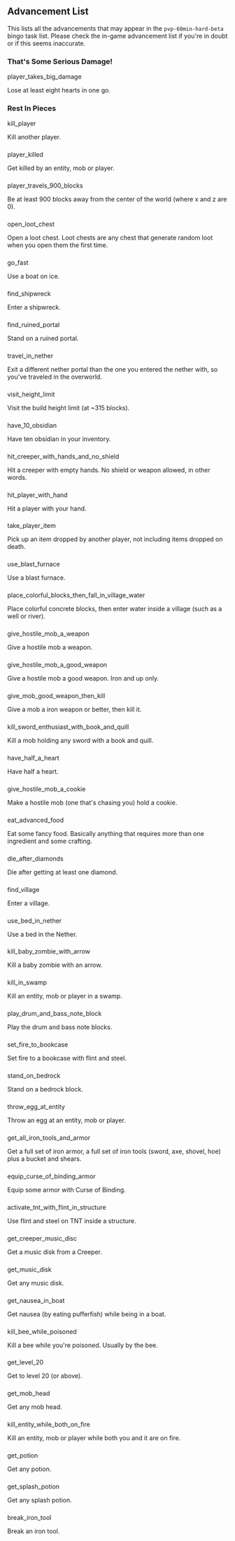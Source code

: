 
## Advancement List
This lists all the advancements that may appear in the `pvp-60min-hard-beta` bingo task list. Please check the in-game advancement list if you're in doubt or if this seems inaccurate.

### That's Some Serious Damage!
player_takes_big_damage

Lose at least eight hearts in one go.

### Rest In Pieces
kill_player

Kill another player.

###
player_killed

Get killed by an entity, mob or player.

###
player_travels_900_blocks

Be at least 900 blocks away from the center of the world (where x and z are 0).

###
open_loot_chest

Open a loot chest. Loot chests are any chest that generate random loot when you open them the first time.

###
go_fast

Use a boat on ice.

###
find_shipwreck

Enter a shipwreck.

###
find_ruined_portal

Stand on a ruined portal.

###
travel_in_nether

Exit a different nether portal than the one you entered the nether with, so you've traveled in the overworld.

###
visit_height_limit

Visit the build height limit (at ~315 blocks).

###
have_10_obsidian

Have ten obsidian in your inventory.

###
hit_creeper_with_hands_and_no_shield

Hit a creeper with empty hands. No shield or weapon allowed, in other words.

###
hit_player_with_hand

Hit a player with your hand.

###
take_player_item

Pick up an item dropped by another player, not including items dropped on death.

###
use_blast_furnace

Use a blast furnace.

###
place_colorful_blocks_then_fall_in_village_water

Place colorful concrete blocks, then enter water inside a village (such as a well or river).

###
give_hostile_mob_a_weapon

Give a hostile mob a weapon.

###
give_hostile_mob_a_good_weapon

Give a hostile mob a good weapon. Iron and up only.

###
give_mob_good_weapon_then_kill

Give a mob a iron weapon or better, then kill it.

###
kill_sword_enthusiast_with_book_and_quill

Kill a mob holding any sword with a book and quill.

###
have_half_a_heart

Have half a heart.

###
give_hostile_mob_a_cookie

Make a hostile mob (one that's chasing you) hold a cookie.

###
eat_advanced_food

Eat some fancy food. Basically anything that requires more than one ingredient and some crafting.

###
die_after_diamonds

Die after getting at least one diamond.

###
find_village

Enter a village.

###
use_bed_in_nether

Use a bed in the Nether.

###
kill_baby_zombie_with_arrow

Kill a baby zombie with an arrow.

###
kill_in_swamp

Kill an entity, mob or player in a swamp.

###
play_drum_and_bass_note_block

Play the drum and bass note blocks.

###
set_fire_to_bookcase

Set fire to a bookcase with flint and steel.

###
stand_on_bedrock

Stand on a bedrock block.

###
throw_egg_at_entity

Throw an egg at an entity, mob or player.

###
get_all_iron_tools_and_armor

Get a full set of iron armor, a full set of iron tools (sword, axe, shovel, hoe) plus a bucket and shears.

###
equip_curse_of_binding_armor

Equip some armor with Curse of Binding.

###
activate_tnt_with_flint_in_structure

Use flint and steel on TNT inside a structure.

###
get_creeper_music_disc

Get a music disk from a Creeper.

###
get_music_disk

Get any music disk.

###
get_nausea_in_boat

Get nausea (by eating pufferfish) while being in a boat.

###
kill_bee_while_poisoned

Kill a bee while you're poisoned. Usually by the bee.

###
get_level_20

Get to level 20 (or above).

###
get_mob_head

Get any mob head.

###
kill_entity_while_both_on_fire

Kill an entity, mob or player while both you and it are on fire.

###
get_potion

Get any potion.

###
get_splash_potion

Get any splash potion.

###
break_iron_tool

Break an iron tool.
